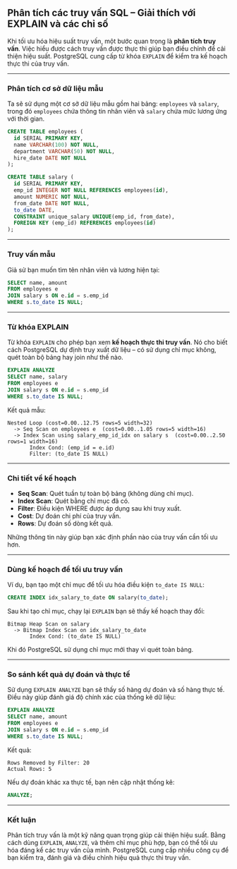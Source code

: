 
## **Phân tích các truy vấn SQL – Giải thích với EXPLAIN và các chỉ số**

Khi tối ưu hóa hiệu suất truy vấn, một bước quan trọng là **phân tích truy vấn**. Việc hiểu được cách truy vấn được thực thi giúp bạn điều chỉnh để cải thiện hiệu suất. PostgreSQL cung cấp từ khóa `EXPLAIN` để kiểm tra kế hoạch thực thi của truy vấn.

---

### **Phân tích cơ sở dữ liệu mẫu**

Ta sẽ sử dụng một cơ sở dữ liệu mẫu gồm hai bảng: `employees` và `salary`, trong đó `employees` chứa thông tin nhân viên và `salary` chứa mức lương ứng với thời gian.

```sql
CREATE TABLE employees (
  id SERIAL PRIMARY KEY,
  name VARCHAR(100) NOT NULL,
  department VARCHAR(50) NOT NULL,
  hire_date DATE NOT NULL
);

CREATE TABLE salary (
  id SERIAL PRIMARY KEY,
  emp_id INTEGER NOT NULL REFERENCES employees(id),
  amount NUMERIC NOT NULL,
  from_date DATE NOT NULL,
  to_date DATE,
  CONSTRAINT unique_salary UNIQUE(emp_id, from_date),
  FOREIGN KEY (emp_id) REFERENCES employees(id)
);
```

---

### **Truy vấn mẫu**

Giả sử bạn muốn tìm tên nhân viên và lương hiện tại:

```sql
SELECT name, amount
FROM employees e
JOIN salary s ON e.id = s.emp_id
WHERE s.to_date IS NULL;
```

---

### **Từ khóa EXPLAIN**

Từ khóa `EXPLAIN` cho phép bạn xem **kế hoạch thực thi truy vấn**. Nó cho biết cách PostgreSQL dự định truy xuất dữ liệu – có sử dụng chỉ mục không, quét toàn bộ bảng hay join như thế nào.

```sql
EXPLAIN ANALYZE
SELECT name, salary
FROM employees e
JOIN salary s ON e.id = s.emp_id
WHERE s.to_date IS NULL;
```

Kết quả mẫu:

```
Nested Loop (cost=0.00..12.75 rows=5 width=32)
  -> Seq Scan on employees e  (cost=0.00..1.05 rows=5 width=16)
  -> Index Scan using salary_emp_id_idx on salary s  (cost=0.00..2.50 rows=1 width=16)
       Index Cond: (emp_id = e.id)
       Filter: (to_date IS NULL)
```

---

### **Chi tiết về kế hoạch**

* **Seq Scan**: Quét tuần tự toàn bộ bảng (không dùng chỉ mục).
* **Index Scan**: Quét bằng chỉ mục đã có.
* **Filter**: Điều kiện WHERE được áp dụng sau khi truy xuất.
* **Cost**: Dự đoán chi phí của truy vấn.
* **Rows**: Dự đoán số dòng kết quả.

Những thông tin này giúp bạn xác định phần nào của truy vấn cần tối ưu hơn.

---

### **Dùng kế hoạch để tối ưu truy vấn**

Ví dụ, bạn tạo một chỉ mục để tối ưu hóa điều kiện `to_date IS NULL`:

```sql
CREATE INDEX idx_salary_to_date ON salary(to_date);
```

Sau khi tạo chỉ mục, chạy lại `EXPLAIN` bạn sẽ thấy kế hoạch thay đổi:

```
Bitmap Heap Scan on salary
  -> Bitmap Index Scan on idx_salary_to_date
       Index Cond: (to_date IS NULL)
```

Khi đó PostgreSQL sử dụng chỉ mục mới thay vì quét toàn bảng.

---

### **So sánh kết quả dự đoán và thực tế**

Sử dụng `EXPLAIN ANALYZE` bạn sẽ thấy số hàng dự đoán và số hàng thực tế. Điều này giúp đánh giá độ chính xác của thống kê dữ liệu:

```sql
EXPLAIN ANALYZE
SELECT name, amount
FROM employees e
JOIN salary s ON e.id = s.emp_id
WHERE s.to_date IS NULL;
```

Kết quả:

```
Rows Removed by Filter: 20
Actual Rows: 5
```

Nếu dự đoán khác xa thực tế, bạn nên cập nhật thống kê:

```sql
ANALYZE;
```

---

### **Kết luận**

Phân tích truy vấn là một kỹ năng quan trọng giúp cải thiện hiệu suất. Bằng cách dùng `EXPLAIN`, `ANALYZE`, và thêm chỉ mục phù hợp, bạn có thể tối ưu hóa đáng kể các truy vấn của mình. PostgreSQL cung cấp nhiều công cụ để bạn kiểm tra, đánh giá và điều chỉnh hiệu quả thực thi truy vấn.


